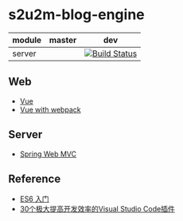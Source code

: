 # s2u2m-blog-engine

|module|master|dev|
|:---|:----:|:----:|
|server||[![Build Status](https://travis-ci.com/xiayy860612/s2u2m-blog-engine.svg?branch=dev)](https://travis-ci.com/xiayy860612/s2u2m-blog-engine)|

## Web

- [Vue](https://vuejs.org/)
- [Vue with webpack](https://vuejs-templates.github.io/webpack/)

## Server

- [Spring Web MVC](https://docs.spring.io/spring/docs/current/spring-framework-reference/web.html#spring-web)

## Reference

- [ES6 入门](http://es6.ruanyifeng.com/)
- [30个极大提高开发效率的Visual Studio Code插件](https://blog.fundebug.com/2018/07/24/vs-extensions/)